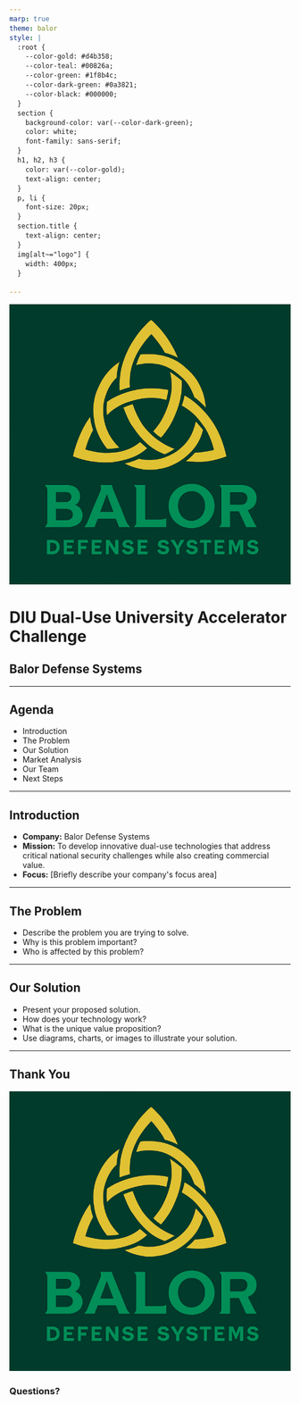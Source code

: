 ```yaml
---
marp: true
theme: balor
style: |
  :root {
    --color-gold: #d4b358;
    --color-teal: #00826a;
    --color-green: #1f8b4c;
    --color-dark-green: #0a3821;
    --color-black: #000000;
  }
  section {
    background-color: var(--color-dark-green);
    color: white;
    font-family: sans-serif;
  }
  h1, h2, h3 {
    color: var(--color-gold);
    text-align: center;
  }
  p, li {
    font-size: 20px;
  }
  section.title {
    text-align: center;
  }
  img[alt~="logo"] {
    width: 400px;
  }

---
```


<!-- _class: title -->

![logo](balor_defense.png)

# DIU Dual-Use University Accelerator Challenge
## Balor Defense Systems

---

## Agenda

- Introduction
- The Problem
- Our Solution
- Market Analysis
- Our Team
- Next Steps

---

## Introduction

- **Company:** Balor Defense Systems
- **Mission:** To develop innovative dual-use technologies that address critical national security challenges while also creating commercial value.
- **Focus:** [Briefly describe your company's focus area]

---

## The Problem

- Describe the problem you are trying to solve.
- Why is this problem important?
- Who is affected by this problem?

---

## Our Solution

- Present your proposed solution.
- How does your technology work?
- What is the unique value proposition?
- Use diagrams, charts, or images to illustrate your solution.

---

## Thank You

![logo](balor_defense.png)

### Questions?